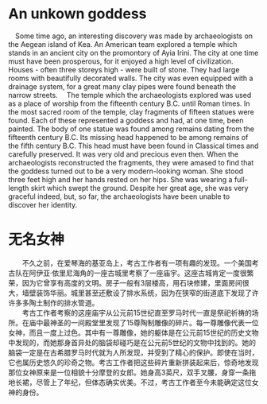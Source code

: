 # An unkown goddess
&emsp;Some time ago, an interesting discovery was made by archaeologists on the Aegean island of Kea. An American team explored a temple which stands in an ancient city on the promontory of Ayia Irini. The city at one time must have been prosperous, for it enjoyed a high level of civilization. Houses - often three storeys high - were built of stone. They had large rooms with beautifully decorated walls. The city was even equipped with a drainage system, for a great many clay pipes were found beneath the narrow streets.
&emsp;The temple which the archaeologists explored was used as a place of worship from the fifteenth century B.C. until Roman times. In the most sacred room of the temple, clay fragments of fifteen statues were found. Each of these represented a goddess and had, at one time, been painted. The body of one statue was found among remains dating from the fifteenth century B.C. Its missing head happened to be among remains of the fifth century B.C. This head must have been found in Classical times and carefully preserved. It was very old and precious even then. When the archaeologists reconstructed the fragments, they were amased to find that the goddess turned out to be a very modern-looking woman. She stood three feet high and her hands rested on her hips. She was wearing a full-length skirt which swept the ground. Despite her great age, she was very graceful indeed, but, so far, the archaeologists have been unable to discover her identity.
# 无名女神
&emsp;&emsp;不久之前，在爱琴海的基亚岛上，考古工作者有一项有趣的发现。一个美国考古队在阿伊亚·依里尼海角的一座古城里考察了一座庙宇。这座古城肯定一度很繁荣，因为它曾享有高度的文明。房子一般有3层楼高，用石块修建，里面房间很大，墙壁装饰华丽。城里甚至还敷设了排水系统，因为在狭窄的街道底下发现了许许多多陶土制作的排水管道。  
&emsp;&emsp;考古工作者考察的这座庙宇从公元前15世纪直至罗马时代一直是祭祀祈祷的场所。在庙中最神圣的一间殿堂里发现了15尊陶制雕像的碎片。每一尊雕像代表一位女神，而且一度上过色。其中有一尊雕像，她的躯体是在公元前15世纪的历史文物中发现的，而她那身首异处的脑袋却碰巧是在公元前5世纪的文物中找到的。她的脑袋一定是在古希腊罗马时代就为人所发现，并受到了精心的保护。即使在当时，它也属历史悠久的珍奇之物。考古工作者把这些碎片重新拼装起来后，惊奇地发现那位女神原来是一位相貌十分摩登的女郎。她身高3英尺，双手叉腰，身穿一条拖地长裙，尽管上了年纪，但体态确实优美。不过，考古工作者至今未能确定这位女神的身份。